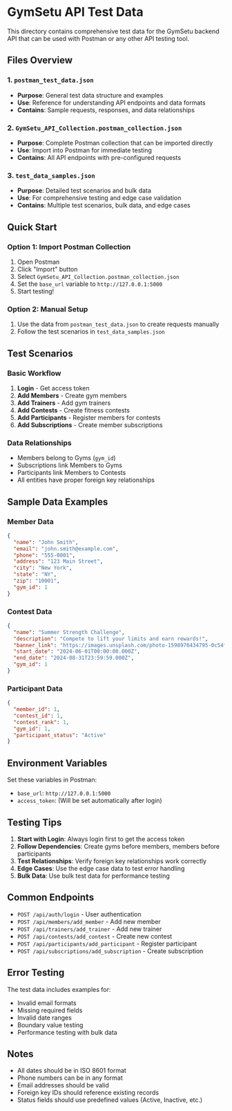 # GymSetu API Test Data

This directory contains comprehensive test data for the GymSetu backend API that can be used with Postman or any other API testing tool.

## Files Overview

### 1. `postman_test_data.json`
- **Purpose**: General test data structure and examples
- **Use**: Reference for understanding API endpoints and data formats
- **Contains**: Sample requests, responses, and data relationships

### 2. `GymSetu_API_Collection.postman_collection.json`
- **Purpose**: Complete Postman collection that can be imported directly
- **Use**: Import into Postman for immediate testing
- **Contains**: All API endpoints with pre-configured requests

### 3. `test_data_samples.json`
- **Purpose**: Detailed test scenarios and bulk data
- **Use**: For comprehensive testing and edge case validation
- **Contains**: Multiple test scenarios, bulk data, and edge cases

## Quick Start

### Option 1: Import Postman Collection
1. Open Postman
2. Click "Import" button
3. Select `GymSetu_API_Collection.postman_collection.json`
4. Set the `base_url` variable to `http://127.0.0.1:5000`
5. Start testing!

### Option 2: Manual Setup
1. Use the data from `postman_test_data.json` to create requests manually
2. Follow the test scenarios in `test_data_samples.json`

## Test Scenarios

### Basic Workflow
1. **Login** - Get access token
2. **Add Members** - Create gym members
3. **Add Trainers** - Add gym trainers
4. **Add Contests** - Create fitness contests
5. **Add Participants** - Register members for contests
6. **Add Subscriptions** - Create member subscriptions

### Data Relationships
- Members belong to Gyms (`gym_id`)
- Subscriptions link Members to Gyms
- Participants link Members to Contests
- All entities have proper foreign key relationships

## Sample Data Examples

### Member Data
```json
{
  "name": "John Smith",
  "email": "john.smith@example.com",
  "phone": "555-0001",
  "address": "123 Main Street",
  "city": "New York",
  "state": "NY",
  "zip": "10001",
  "gym_id": 1
}
```

### Contest Data
```json
{
  "name": "Summer Strength Challenge",
  "description": "Compete to lift your limits and earn rewards!",
  "banner_link": "https://images.unsplash.com/photo-1598970434795-0c54fe7c0648?auto=format&fit=crop&w=800&q=60",
  "start_date": "2024-06-01T00:00:00.000Z",
  "end_date": "2024-08-31T23:59:59.000Z",
  "gym_id": 1
}
```

### Participant Data
```json
{
  "member_id": 1,
  "contest_id": 1,
  "contest_rank": 1,
  "gym_id": 1,
  "participant_status": "Active"
}
```

## Environment Variables

Set these variables in Postman:
- `base_url`: `http://127.0.0.1:5000`
- `access_token`: (Will be set automatically after login)

## Testing Tips

1. **Start with Login**: Always login first to get the access token
2. **Follow Dependencies**: Create gyms before members, members before participants
3. **Test Relationships**: Verify foreign key relationships work correctly
4. **Edge Cases**: Use the edge case data to test error handling
5. **Bulk Data**: Use bulk test data for performance testing

## Common Endpoints

- `POST /api/auth/login` - User authentication
- `POST /api/members/add_member` - Add new member
- `POST /api/trainers/add_trainer` - Add new trainer
- `POST /api/contests/add_contest` - Create new contest
- `POST /api/participants/add_participant` - Register participant
- `POST /api/subscriptions/add_subscription` - Create subscription

## Error Testing

The test data includes examples for:
- Invalid email formats
- Missing required fields
- Invalid date ranges
- Boundary value testing
- Performance testing with bulk data

## Notes

- All dates should be in ISO 8601 format
- Phone numbers can be in any format
- Email addresses should be valid
- Foreign key IDs should reference existing records
- Status fields should use predefined values (Active, Inactive, etc.)


